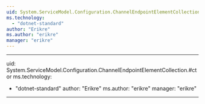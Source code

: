 ```yaml
---
uid: System.ServiceModel.Configuration.ChannelEndpointElementCollection
ms.technology: 
  - "dotnet-standard"
author: "Erikre"
ms.author: "erikre"
manager: "erikre"
---
```


---
uid: System.ServiceModel.Configuration.ChannelEndpointElementCollection.#ctor
ms.technology: 
  - "dotnet-standard"
author: "Erikre"
ms.author: "erikre"
manager: "erikre"
---
